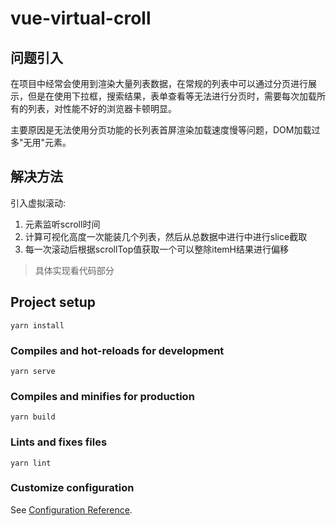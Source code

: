# vue-virtual-croll
## 问题引入
在项目中经常会使用到渲染大量列表数据，在常规的列表中可以通过分页进行展示，但是在使用下拉框，搜索结果，表单查看等无法进行分页时，需要每次加载所有的列表，对性能不好的浏览器卡顿明显。

主要原因是无法使用分页功能的长列表首屏渲染加载速度慢等问题，DOM加载过多"无用"元素。

## 解决方法
引入虚拟滚动:
1. 元素监听scroll时间
2. 计算可视化高度一次能装几个列表，然后从总数据中进行中进行slice截取
3. 每一次滚动后根据scrollTop值获取一个可以整除itemH结果进行偏移
> 具体实现看代码部分

## Project setup
```
yarn install
```

### Compiles and hot-reloads for development
```
yarn serve
```

### Compiles and minifies for production
```
yarn build
```

### Lints and fixes files
```
yarn lint
```

### Customize configuration
See [Configuration Reference](https://cli.vuejs.org/config/).
